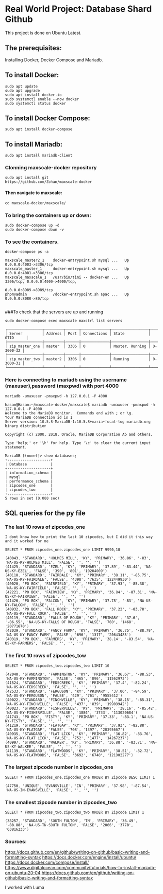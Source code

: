 # Real World Project: Database Shard Github
This project is done on Ubuntu Latest.

## The prerequisites:
 Installing Docker, Docker Compose and Mariadb.
 
## To install Docker:
```
sudo apt update
sudo apt upgrade
sudo apt install docker.io
sudo systemctl enable --now docker
sudo systemctl status docker
```

## To install Docker Compose:
```
sudo apt install docker-compose
```
## To install Mariadb:
```
sudo apt install mariadb-client
```
### Clonning maxscale-docker repository
```
sudo apt install git
https://github.com/Zohan/maxscale-docker
```
#### Then navigate to maxscale:
```
cd maxscale-docker/maxscale/
```
### To bring the containers up or down:
```
sudo docker-compose up -d
sudo docker-compose down -v
```
### To see the containers.
```
docker-compose ps -a

maxscale_master2_1    docker-entrypoint.sh mysql ...   Up      0.0.0.0:4003->3306/tcp                               
maxscale_master_1     docker-entrypoint.sh mysql ...   Up      0.0.0.0:4001->3306/tcp                               
maxscale_maxscale_1   /usr/bin/tini -- docker-en ...   Up      3306/tcp, 0.0.0.0:4000->4000/tcp,                    
                                                              		              0.0.0.0:8989->8989/tcp                               
phpmyadmin            /docker-entrypoint.sh apac ...   Up      0.0.0.0:8080->80/tcp                                 


```
###To check that the servers are up and running
```
sudo docker-compose exec maxscale maxctrl list servers

┌────────────────┬─────────┬──────┬─────────────┬─────────────────┬───────────┐
│ Server         │ Address │ Port │ Connections │ State           │ GTID      │
├────────────────┼─────────┼──────┼─────────────┼─────────────────┼───────────┤
│ zip_master_one │ master  │ 3306 │ 0           │ Master, Running │ 0-3000-32 │
├────────────────┼─────────┼──────┼─────────────┼─────────────────┼───────────┤
│ zip_master_two │ master2 │ 3306 │ 0           │ Running         │ 0-3000-31 │
└────────────────┴─────────┴──────┴─────────────┴─────────────────┴───────────┘

```
### Here is connecting to mariadb using the username (maxuser),password  (maxpwd) with port 4000
```
mariadb -umaxuser -pmaxpwd -h 127.0.0.1 -P 4000

hasan@Hasan:~/maxscale-docker/maxscale$ mariadb -umaxuser -pmaxpwd -h 127.0.0.1 -P 4000
Welcome to the MariaDB monitor.  Commands end with ; or \g.
Your MariaDB connection id is 1
Server version: 10.5.8-MariaDB-1:10.5.8+maria~focal-log mariadb.org binary distribution

Copyright (c) 2000, 2018, Oracle, MariaDB Corporation Ab and others.

Type 'help;' or '\h' for help. Type '\c' to clear the current input statement.

MariaDB [(none)]> show databases;
+--------------------+
| Database           |
+--------------------+
| information_schema |
| mysql              |
| performance_schema |
| zipcodes_one       |
| zipcodes_two       |
+--------------------+
5 rows in set (0.000 sec)

```
## SQL queries for the py file
### The last 10 rows of zipcodes_one
```
I dont know how to print the last 10 zipcodes, but I did it this way and it worked for me

SELECT * FROM zipcodes_one.zipcodes_one LIMIT 9990,10

(40843, 'STANDARD', 'HOLMES MILL', 'KY', 'PRIMARY', '36.86', '-83', 'NA-US-KY-HOLMES MILL', 'FALSE', '', '', '')
(41425, 'STANDARD', 'EZEL', 'KY', 'PRIMARY', '37.89', '-83.44', 'NA-US-KY-EZEL', 'FALSE', '390', '801', '10204009')
(40118, 'STANDARD', 'FAIRDALE', 'KY', 'PRIMARY', '38.11', '-85.75', 'NA-US-KY-FAIRDALE', 'FALSE', '4398', '7635', '122449930')
(40020, 'PO BOX', 'FAIRFIELD', 'KY', 'PRIMARY', '37.93', '-85.38', 'NA-US-KY-FAIRFIELD', 'FALSE', '', '', '')
(42221, 'PO BOX', 'FAIRVIEW', 'KY', 'PRIMARY', '36.84', '-87.31', 'NA-US-KY-FAIRVIEW', 'FALSE', '', '', '')
(41426, 'PO BOX', 'FALCON', 'KY', 'PRIMARY', '37.78', '-83', 'NA-US-KY-FALCON', 'FALSE', '', '', '')
(40932, 'PO BOX', 'FALL ROCK', 'KY', 'PRIMARY', '37.22', '-83.78', 'NA-US-KY-FALL ROCK', 'FALSE', '', '', '')
(40119, 'STANDARD', 'FALLS OF ROUGH', 'KY', 'PRIMARY', '37.6', '-86.55', 'NA-US-KY-FALLS OF ROUGH', 'FALSE', '760', '1468', '20771670')
(42039, 'STANDARD', 'FANCY FARM', 'KY', 'PRIMARY', '36.75', '-88.79', 'NA-US-KY-FANCY FARM', 'FALSE', '696', '1317', '20643485')
(40319, 'PO BOX', 'FARMERS', 'KY', 'PRIMARY', '38.14', '-83.54', 'NA-US-KY-FARMERS', 'FALSE', '', '', '')

```
### The first 10 rows of zipcodes_tow
```
SELECT * FROM zipcodes_two.zipcodes_two LIMIT 10

(42040, 'STANDARD', 'FARMINGTON', 'KY', 'PRIMARY', '36.67', '-88.53', 'NA-US-KY-FARMINGTON', 'FALSE', '465', '896', '11562973')
(41524, 'STANDARD', 'FEDSCREEK', 'KY', 'PRIMARY', '37.4', '-82.24', 'NA-US-KY-FEDSCREEK', 'FALSE', '', '', '')
(42533, 'STANDARD', 'FERGUSON', 'KY', 'PRIMARY', '37.06', '-84.59', 'NA-US-KY-FERGUSON', 'FALSE', '429', '761', '9555412')
(40022, 'STANDARD', 'FINCHVILLE', 'KY', 'PRIMARY', '38.15', '-85.31', 'NA-US-KY-FINCHVILLE', 'FALSE', '437', '839', '19909942')
(40023, 'STANDARD', 'FISHERVILLE', 'KY', 'PRIMARY', '38.16', '-85.42', 'NA-US-KY-FISHERVILLE', 'FALSE', '1884', '3733', '113020684')
(41743, 'PO BOX', 'FISTY', 'KY', 'PRIMARY', '37.33', '-83.1', 'NA-US-KY-FISTY', 'FALSE', '', '', '')
(41219, 'STANDARD', 'FLATGAP', 'KY', 'PRIMARY', '37.93', '-82.88', 'NA-US-KY-FLATGAP', 'FALSE', '708', '1397', '20395667')
(40935, 'STANDARD', 'FLAT LICK', 'KY', 'PRIMARY', '36.82', '-83.76', 'NA-US-KY-FLAT LICK', 'FALSE', '752', '1477', '14267237')
(40997, 'STANDARD', 'WALKER', 'KY', 'PRIMARY', '36.88', '-83.71', 'NA-US-KY-WALKER', 'FALSE', '', '', '')
(41139, 'STANDARD', 'FLATWOODS', 'KY', 'PRIMARY', '38.51', '-82.72', 'NA-US-KY-FLATWOODS', 'FALSE', '3692', '6748', '121902277')
```
### The largest zipcode number in zipcodes_one

```
SELECT * FROM zipcodes_one.zipcodes_one ORDER BY Zipcode DESC LIMIT 1

(47750, 'UNIQUE', 'EVANSVILLE', 'IN', 'PRIMARY', '37.98', '-87.54', 'NA-US-IN-EVANSVILLE', 'FALSE', '', '', '')

```
### The smallest zipcode number in zipcodes_two

```
SELECT * FROM zipcodes_two.zipcodes_two ORDER BY Zipcode LIMIT 1

(38257, 'STANDARD', 'SOUTH FULTON', 'TN', 'PRIMARY', '36.49', '-88.88', 'NA-US-TN-SOUTH FULTON', 'FALSE', '2066', '3778', '63816233')
```

### Sources:
https://docs.github.com/en/github/writing-on-github/basic-writing-and-formatting-syntax
https://docs.docker.com/engine/install/ubuntu/
https://docs.docker.com/compose/install/
https://www.digitalocean.com/community/tutorials/how-to-install-mariadb-on-ubuntu-20-04
https://docs.github.com/en/github/writing-on-github/basic-writing-and-formatting-syntax

I worked with Luma
